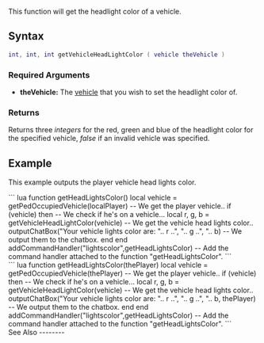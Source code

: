 This function will get the headlight color of a vehicle.

Syntax
------

``` lua
int, int, int getVehicleHeadLightColor ( vehicle theVehicle )            
```

### Required Arguments

-   **theVehicle:** The [vehicle](/docs/vehicle.md "wikilink") that you wish to set the headlight color of.

### Returns

Returns three *integers* for the red, green and blue of the headlight color for the specified vehicle, *false* if an invalid vehicle was specified.

Example
-------

This example outputs the player vehicle head lights color.

<section name="Client" class="client" show="true">
``` lua
function getHeadLightsColor()
    local vehicle = getPedOccupiedVehicle(localPlayer) -- We get the player vehicle..
    if (vehicle) then -- We check if he's on a vehicle...
        local r, g, b = getVehicleHeadLightColor(vehicle) -- We get the vehicle head lights color..
        outputChatBox("Your vehicle lights color are: ".. r ..", ".. g ..", ".. b) -- We output them to the chatbox.
    end
end
addCommandHandler("lightscolor",getHeadLightsColor) -- Add the command handler attached to the function "getHeadLightsColor".
```

</section>
<section name="Server" class="server" show="true">
``` lua
function getHeadLightsColor(thePlayer)
    local vehicle = getPedOccupiedVehicle(thePlayer) -- We get the player vehicle..
    if (vehicle) then -- We check if he's on a vehicle...
        local r, g, b = getVehicleHeadLightColor(vehicle) -- We get the vehicle head lights color..
        outputChatBox("Your vehicle lights color are: ".. r ..", ".. g ..", ".. b, thePlayer) -- We output them to the chatbox.
    end
end
addCommandHandler("lightscolor",getHeadLightsColor) -- Add the command handler attached to the function "getHeadLightsColor".
```

</section>
See Also
--------
